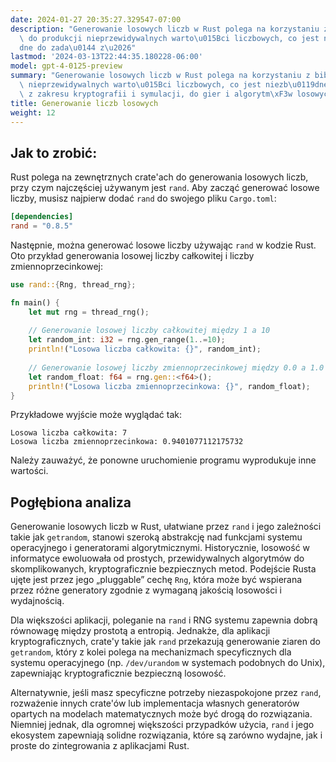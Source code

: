 ```yaml
---
date: 2024-01-27 20:35:27.329547-07:00
description: "Generowanie losowych liczb w Rust polega na korzystaniu z bibliotek\
  \ do produkcji nieprzewidywalnych warto\u015Bci liczbowych, co jest niezb\u0119\
  dne do zada\u0144 z\u2026"
lastmod: '2024-03-13T22:44:35.180228-06:00'
model: gpt-4-0125-preview
summary: "Generowanie losowych liczb w Rust polega na korzystaniu z bibliotek do produkcji\
  \ nieprzewidywalnych warto\u015Bci liczbowych, co jest niezb\u0119dne do zada\u0144\
  \ z zakresu kryptografii i symulacji, do gier i algorytm\xF3w losowych."
title: Generowanie liczb losowych
weight: 12
---
```


## Jak to zrobić:
Rust polega na zewnętrznych crate'ach do generowania losowych liczb, przy czym najczęściej używanym jest `rand`. Aby zacząć generować losowe liczby, musisz najpierw dodać `rand` do swojego pliku `Cargo.toml`:

```toml
[dependencies]
rand = "0.8.5"
```

Następnie, można generować losowe liczby używając `rand` w kodzie Rust. Oto przykład generowania losowej liczby całkowitej i liczby zmiennoprzecinkowej:

```rust
use rand::{Rng, thread_rng};

fn main() {
    let mut rng = thread_rng();
    
    // Generowanie losowej liczby całkowitej między 1 a 10
    let random_int: i32 = rng.gen_range(1..=10);
    println!("Losowa liczba całkowita: {}", random_int);
    
    // Generowanie losowej liczby zmiennoprzecinkowej między 0.0 a 1.0
    let random_float: f64 = rng.gen::<f64>();
    println!("Losowa liczba zmiennoprzecinkowa: {}", random_float);
}
```

Przykładowe wyjście może wyglądać tak:

```plaintext
Losowa liczba całkowita: 7
Losowa liczba zmiennoprzecinkowa: 0.9401077112175732
```

Należy zauważyć, że ponowne uruchomienie programu wyprodukuje inne wartości.

## Pogłębiona analiza
Generowanie losowych liczb w Rust, ułatwiane przez `rand` i jego zależności takie jak `getrandom`, stanowi szeroką abstrakcję nad funkcjami systemu operacyjnego i generatorami algorytmicznymi. Historycznie, losowość w informatyce ewoluowała od prostych, przewidywalnych algorytmów do skomplikowanych, kryptograficznie bezpiecznych metod. Podejście Rusta ujęte jest przez jego „pluggable” cechę `Rng`, która może być wspierana przez różne generatory zgodnie z wymaganą jakością losowości i wydajnością.

Dla większości aplikacji, poleganie na `rand` i RNG systemu zapewnia dobrą równowagę między prostotą a entropią. Jednakże, dla aplikacji kryptograficznych, crate'y takie jak `rand` przekazują generowanie ziaren do `getrandom`, który z kolei polega na mechanizmach specyficznych dla systemu operacyjnego (np. `/dev/urandom` w systemach podobnych do Unix), zapewniając kryptograficznie bezpieczną losowość. 

Alternatywnie, jeśli masz specyficzne potrzeby niezaspokojone przez `rand`, rozważenie innych crate'ów lub implementacja własnych generatorów opartych na modelach matematycznych może być drogą do rozwiązania. Niemniej jednak, dla ogromnej większości przypadków użycia, `rand` i jego ekosystem zapewniają solidne rozwiązania, które są zarówno wydajne, jak i proste do zintegrowania z aplikacjami Rust.
